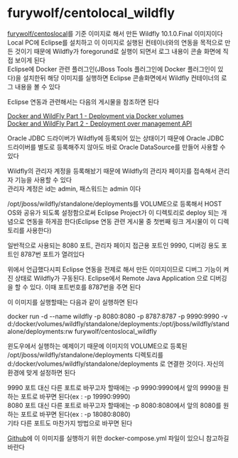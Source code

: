 furywolf/centolocal_wildfly
====================

[furywolf/centoslocal](https://hub.docker.com/r/furywolf/centoslocal/)를 기준 이미지로 해서 만든 Wildfly 10.1.0.Final 이미지이다  
Local PC에 Eclipse를 설치하고 이 이미지로 실행된 컨테이너와의 연동을 목적으로 만든 것이기 때문에 Wildfly가 foregorund로 실행이 되면서 로그 내용이 콘솔 화면에 직접 보이게 된다  
Eclipse에 Docker 관련 플러그인(JBoss Tools 플러그인에 Docker 플러그인이 있다)을 설치한뒤 해당 이미지를 실행하면 Eclipse 콘솔화면에서 Wildfly 컨테이너의 로그 내용을 볼 수 있다

Eclipse 연동과 관련해서는 다음의 게시물을 참조하면 된다

[Docker and WildFly Part 1 - Deployment via Docker volumes](http://tools.jboss.org/blog/2015-03-02-getting-started-with-docker-and-wildfly.html)  
[Docker and WildFly Part 2 - Deployment over management API](http://tools.jboss.org/blog/2015-03-03-docker-and-wildfly-2.html)

Oracle JDBC 드라이버가 Wildfly에 등록되어 있는 상태이기 때문에 Oracle JDBC 드라이버를 별도로 등록해주지 않아도 바로 Oracle DataSource를 만들어 사용할 수 있다

Wildfly의 관리자 계정을 등록해놨기 때문에 Wildfly의 관리자 페이지를 접속해서 관리자 기능을 사용할 수 있다  
관리자 계정은 id는 admin, 패스워드는 admin 이다

/opt/jboss/wildfly/standalone/deployments를 VOLUME으로 등록해서 HOST OS와 공유가 되도록 설정함으로써 Eclipse Project가 이 디렉토리로 deploy 되는 개념으로 연동을 하게끔 한다(Eclipse 연동 관련 게시물 중 첫번째 링크 게시물이 이 디렉토리를 사용한다)

일반적으로 사용되는 8080 포트, 관리자 페이지 접근용 포트인 9990, 디버깅 용도 포트인 8787번 포트가 열려있다

위에서 언급했다시피 Eclipse 연동을 전제로 해서 만든 이미지이므로 디버그 기능이 켜진 상태로 Wildfly가 구동된다. Eclipse에서 Remote Java Application 으로 디버깅을 할 수 있다. 이때 포트번호를 8787번을 주면 된다

이 이미지를 실행할때는 다음과 같이 실행하면 된다

docker run -d --name wildfly -p 8080:8080 -p 8787:8787 -p 9990:9990 -v d:/docker/volumes/wildfly/standalone/deployments:/opt/jboss/wildfly/standalone/deployments:rw furywolf/centoslocal\_wildfly

윈도우에서 실행하는 예제이기 때문에 이미지의 VOLUME으로 등록된 /opt/jboss/wildfly/standalone/deployments 디렉토리를 d:/docker/volumes/wildfly/standalone/deployments 로 연결한 것이다. 자신의 환경에 맞게 설정하면 된다

9990 포트 대신 다른 포트로 바꾸고자 할때에는 -p 9990:9990에서 앞의 9990을 원하는 포트로 바꾸면 된다(ex : -p 19990:9990)  
8080 포트 대신 다른 포트로 바꾸고자 할때에는 -p 8080:8080에서 앞의 8080를 원하는 포트로 바꾸면 된다(ex : -p 18080:8080)  
기타 다른 포트도 마찬가지 방법으로 바꾸면 된다

[Github](https://github.com/TerryChang/mydocker/tree/master/centoslocal_wildfly)에 이 이미지를 실행하기 위한 docker-compose.yml 파일이 있으니 참고하길 바란다